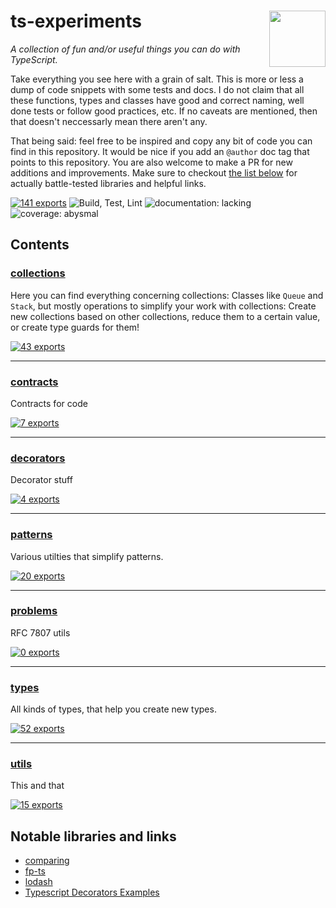 # ts-experiments <a href="https://www.github.com/JanMalch/ts-experiments"><img src="https://user-images.githubusercontent.com/25508038/89055705-300f1180-d35b-11ea-90f9-b98d82922636.png" width="90" height="90" align="right"></a>

<!-- SUMMARY:START -->

_A collection of fun and/or useful things you can do with TypeScript._

<!-- SUMMARY:END -->

Take everything you see here with a grain of salt. This is more or less a dump of code snippets with some tests and docs.
I do not claim that all these functions, types and classes have good and correct naming, well done tests or follow good practices, etc.
If no caveats are mentioned, then that doesn't neccessarly mean there aren't any.

That being said: feel free to be inspired and copy any bit of code you can find in this repository.
It would be nice if you add an `@author` doc tag that points to this repository.
You are also welcome to make a PR for new additions and improvements.
Make sure to checkout [the list below](#notable-libraries-and-links) for actually battle-tested libraries and helpful links.

<!-- TOTAL:START -->
[![141 exports](https://img.shields.io/badge/exports-141-blue)](https://github.com/JanMalch/ts-experiments/tree/master/src)
![Build, Test, Lint](https://github.com/JanMalch/ts-experiments/workflows/Build,%20Test,%20Lint/badge.svg)
![documentation: lacking](https://img.shields.io/badge/documentation-lacking-success)
![coverage: abysmal](https://img.shields.io/badge/coverage-abysmal-success)
<!-- TOTAL:END -->

## Contents

<!-- TOC:START -->
### [collections](https://github.com/JanMalch/ts-experiments/tree/master/src/collections/)

Here you can find everything concerning collections:
Classes like `Queue` and `Stack`, but mostly operations to simplify your work with collections:
Create new collections based on other collections, reduce them to a certain value, or create type guards for them!

[![43 exports](https://img.shields.io/badge/exports-43-blue)](https://github.com/JanMalch/ts-experiments/tree/master/src/collections/)

---

### [contracts](https://github.com/JanMalch/ts-experiments/tree/master/src/contracts/)

Contracts for code

[![7 exports](https://img.shields.io/badge/exports-7-blue)](https://github.com/JanMalch/ts-experiments/tree/master/src/contracts/)

---

### [decorators](https://github.com/JanMalch/ts-experiments/tree/master/src/decorators/)

Decorator stuff

[![4 exports](https://img.shields.io/badge/exports-4-blue)](https://github.com/JanMalch/ts-experiments/tree/master/src/decorators/)

---

### [patterns](https://github.com/JanMalch/ts-experiments/tree/master/src/patterns/)

Various utilties that simplify patterns.

[![20 exports](https://img.shields.io/badge/exports-20-blue)](https://github.com/JanMalch/ts-experiments/tree/master/src/patterns/)

---

### [problems](https://github.com/JanMalch/ts-experiments/tree/master/src/problems/)

RFC 7807 utils

[![0 exports](https://img.shields.io/badge/exports-0-blue)](https://github.com/JanMalch/ts-experiments/tree/master/src/problems/)

---

### [types](https://github.com/JanMalch/ts-experiments/tree/master/src/types/)

All kinds of types, that help you create new types.

[![52 exports](https://img.shields.io/badge/exports-52-blue)](https://github.com/JanMalch/ts-experiments/tree/master/src/types/)

---

### [utils](https://github.com/JanMalch/ts-experiments/tree/master/src/utils/)

This and that

[![15 exports](https://img.shields.io/badge/exports-15-blue)](https://github.com/JanMalch/ts-experiments/tree/master/src/utils/)
<!-- TOC:END -->

## Notable libraries and links

- [comparing](https://github.com/JanMalch/comparing)
- [fp-ts](https://github.com/gcanti/fp-ts)
- [lodash](https://github.com/lodash/lodash)
- [Typescript Decorators Examples](https://github.com/arolson101/typescript-decorators#readme)
